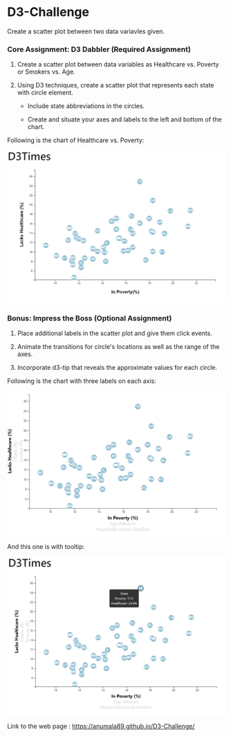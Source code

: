 # D3-Challenge

Create a scatter plot between two data variavles given.


### Core Assignment: D3 Dabbler (Required Assignment)

1. Create a scatter plot between data variables as Healthcare vs. Poverty or Smokers vs. Age.

2. Using D3 techniques, create a scatter plot that represents each state with circle element.

    * Include state abbreviations in the circles.

    * Create and situate your axes and labels to the left and   bottom of the chart.


Following is the chart of Healthcare vs. Poverty:      

![alt text](https://github.com/Anumala89/D3-Challenge/blob/main/images/chart_with_two_axes_labels.png?raw=true)


### Bonus: Impress the Boss (Optional Assignment)

1. Place additional labels in the scatter plot and give them click events.

2. Animate the transitions for circle's locations as well as the range of the axes.

3. Incorporate d3-tip that reveals the approximate values for each circle.


Following is the chart with three labels on each axis:

![alt text](https://github.com/Anumala89/D3-Challenge/blob/main/images/chart_with_multiple_axes_labels.png?raw=true)


And this one is with tooltip:

![alt text](https://github.com/Anumala89/D3-Challenge/blob/main/images/chart_with_tooltip.png?raw=true)


Link to the web page :
https://anumala89.github.io/D3-Challenge/
